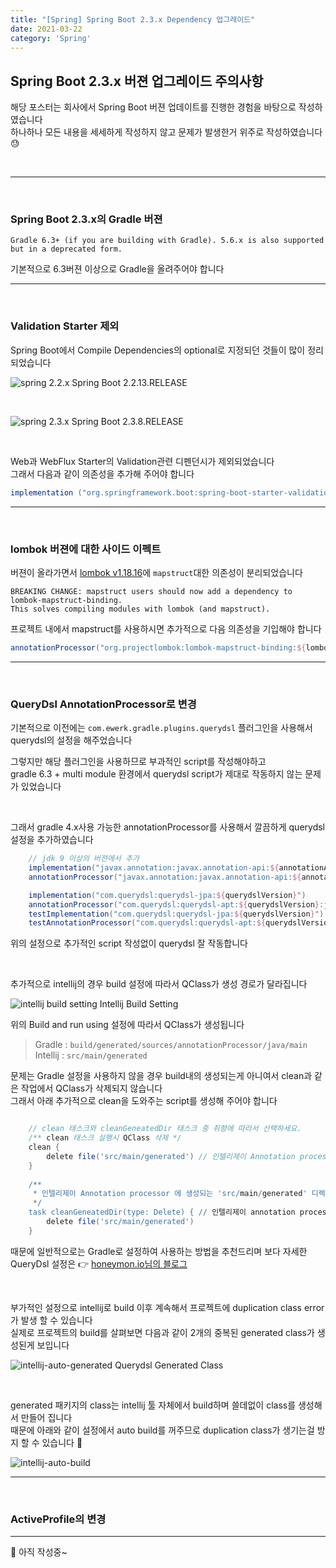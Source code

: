 ```yaml
---
title: "[Spring] Spring Boot 2.3.x Dependency 업그레이드"  
date: 2021-03-22  
category: 'Spring'
---
```


## Spring Boot 2.3.x 버젼 업그레이드 주의사항

해당 포스터는 회사에서 Spring Boot 버젼 업데이트를 진행한 경험을 바탕으로 작성하였습니다  
하나하나 모든 내용을 세세하게 작성하지 않고 문제가 발생한거 위주로 작성하였습니다 :sweat:

<br/>

---

<br/>

### Spring Boot 2.3.x의 Gradle 버젼

```text
Gradle 6.3+ (if you are building with Gradle). 5.6.x is also supported but in a deprecated form.  
```

기본적으로 6.3버젼 이상으로 Gradle을 올려주어야 합니다

---

<br/>

### Validation Starter 제외

Spring Boot에서 Compile Dependencies의 optional로 지정되던 것들이 많이 정리 되었습니다

![spring 2.2.x](./images/spring-boot-2.2.13.PNG)
<span class='img_caption'>Spring Boot 2.2.13.RELEASE</span>

<br/>

![spring 2.3.x](./images/spring-boot-2.3.8.PNG)
<span class='img_caption'>Spring Boot 2.3.8.RELEASE</span>

<br/>


Web과 WebFlux Starter의 Validation관련 디펜던시가 제외되었습니다  
그래서 다음과 같이 의존성을 추가해 주어야 합니다

```groovy
implementation ("org.springframework.boot:spring-boot-starter-validation")
```

---

<br/>

### lombok 버젼에 대한 사이드 이펙트

버젼이 올라가면서 [lombok v1.18.16](https://projectlombok.org/changelog)에 `mapstruct`대한 의존성이 분리되었습니다

```text
BREAKING CHANGE: mapstruct users should now add a dependency to lombok-mapstruct-binding.  
This solves compiling modules with lombok (and mapstruct).  
```

프로젝트 내에서 mapstruct를 사용하시면 추가적으로 다음 의존성을 기입해야 합니다

```groovy
annotationProcessor("org.projectlombok:lombok-mapstruct-binding:${lombokMapstructVersion}")  
```

---

<br/>

### QueryDsl AnnotationProcessor로 변경
기본적으로 이전에는 `com.ewerk.gradle.plugins.querydsl`  플러그인을 사용해서 querydsl의 설정을 해주었습니다  

그렇지만 해당 플러그인을 사용하므로 부과적인 script를 작성해야하고  
gradle 6.3 + multi module 환경에서 querydsl script가 제대로 작동하지 않는 문제가 있었습니다  

<br/>

그래서 gradle 4.x사용 가능한 annotationProcessor를 사용해서 깔끔하게 querydsl설정을 추가하였습니다  
```groovy
    // jdk 9 이상의 버젼에서 추가
    implementation("javax.annotation:javax.annotation-api:${annotationApiVersion}")
    annotationProcessor("javax.annotation:javax.annotation-api:${annotationApiVersion}")

    implementation("com.querydsl:querydsl-jpa:${querydslVersion}")
    annotationProcessor("com.querydsl:querydsl-apt:${querydslVersion}:jpa")
    testImplementation("com.querydsl:querydsl-jpa:${querydslVersion}")
    testAnnotationProcessor("com.querydsl:querydsl-apt:${querydslVersion}:jpa")
```
위의 설정으로 추가적인 script 작성없이 querydsl 잘 작동합니다    

<br/>  

추가적으로 intellij의 경우 build 설정에 따라서 QClass가 생성 경로가 달라집니다

![intellij build setting](./images/intellij-setting.jpg)
<span class='img_caption'>Intellij Build Setting</span>

위의 Build and run using 설정에 따라서 QClass가 생성됩니다  
> Gradle : `build/generated/sources/annotationProcessor/java/main`  
> Intellij : `src/main/generated`  

문제는 Gradle 설정을 사용하지 않을 경우 build내의 생성되는게 아니여서 clean과 같은 작업에서 QClass가 삭제되지 않습니다  
그래서 아래 추가적으로 clean을 도와주는 script를 생성해 주어야 합니다  

```groovy

    // clean 태스크와 cleanGeneatedDir 태스크 중 취향에 따라서 선택하세요.
    /** clean 태스크 실행시 QClass 삭제 */
    clean {
        delete file('src/main/generated') // 인텔리제이 Annotation processor 생성물 생성위치
    }
    
    /**
     * 인텔리제이 Annotation processor 에 생성되는 'src/main/generated' 디렉터리 삭제
     */
    task cleanGeneatedDir(type: Delete) { // 인텔리제이 annotation processor 가 생성한 Q클래스가 clean 태스크로 삭제되는 게 불편하다면 둘 중에 하나를 선택 
        delete file('src/main/generated')
    }

```

때문에 일반적으로는 Gradle로 설정하여 사용하는 방법을 추천드리며 보다 자세한 QueryDsl 설정은 :point_right: [honeymon.io님의 블로그](http://honeymon.io/tech/2020/07/09/gradle-annotation-processor-with-querydsl.html)  

<br/>

부가적인 설정으로 intellij로 build 이후 계속해서 프로젝트에 <span class='red_font'>duplication class error</span>가 발생 할 수 있습니다  
실제로 프로젝트의 build를 살펴보면 다음과 같이 2개의 중복된 generated class가 생성된게 보입니다  

![intellij-auto-generated](./images/intellij-generated-auto_LI.jpg)
<span class='img_caption'>Querydsl Generated Class</span>  

<br/>

generated 패키지의 class는 intellij 툴 자체에서 build하며 쓸데없이 class를 생성해서 만들어 집니다  
때문에 아래와 같이 설정에서 auto build를 꺼주므로 duplication class가 생기는걸 방지 할 수 있습니다 :wrench:  

![intellij-auto-build](./images/disable-auto-build-setting_LI.jpg)  

---

<br/>

### ActiveProfile의 변경  


---

:construction: 아직 작성중~